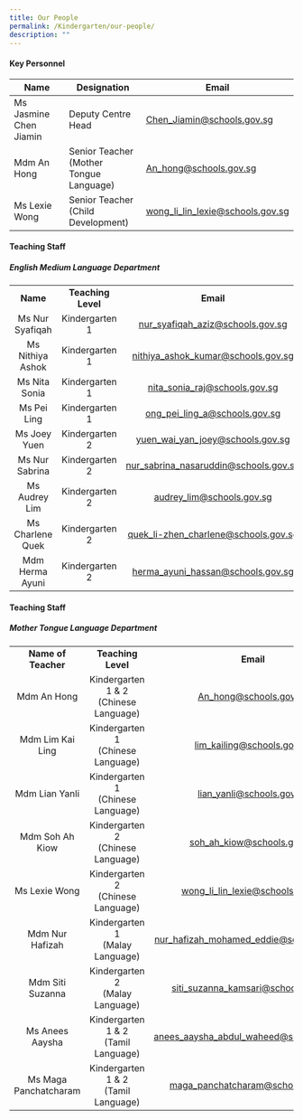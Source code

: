 ```yaml
---
title: Our People
permalink: /Kindergarten/our-people/
description: ""
---
```

#### Key Personnel


| **Name** | **Designation** | **Email** |
| -------- | -------- | -------- |
| Ms Jasmine Chen Jiamin      | Deputy Centre Head<br>    | [Chen_Jiamin@schools.gov.sg](mailto:Chen_Jiamin@schools.gov.sg)     |
| Mdm An Hong       | Senior Teacher <br> (Mother Tongue Language)    | [An_hong@schools.gov.sg  ](mailto:An_hong@schools.gov.sg)   |
| Ms Lexie Wong      |  Senior Teacher <br> (Child Development)    | [wong_li_lin_lexie@schools.gov.sg  ](mailto:wong_li_lin_lexie@schools.gov.sg)  |

#### Teaching Staff
##### English Medium Language Department 

|   |   |    |
|:---:|:---:|:---:|
| **Name** | **Teaching Level** | **Email** | 
|  Ms Nur Syafiqah | Kindergarten 1 <br> |[nur_syafiqah_aziz@schools.gov.sg  ](mailto:nur_syafiqah_aziz@schools.gov.sg)  |
|  Ms Nithiya Ashok |  Kindergarten 1<br> |[nithiya_ashok_kumar@schools.gov.sg ](mailto:nithiya_ashok_kumar@schools.gov.sg )
|  Ms Nita Sonia |  Kindergarten 1<br> |[nita_sonia_raj@schools.gov.sg  ](mailto:nita_sonia_raj@schools.gov.sg) |
|  Ms Pei Ling  |  Kindergarten 1<br> |ong_pei_ling_a@schools.gov.sg |
|  Ms Joey Yuen |  Kindergarten 2<br> |yuen_wai_yan_joey@schools.gov.sg |
|  Ms Nur Sabrina |  Kindergarten 2<br> |nur_sabrina_nasaruddin@schools.gov.sg |
|  Ms Audrey Lim |   Kindergarten 2<br> |audrey_lim@schools.gov.sg |
|  Ms Charlene Quek |   Kindergarten 2<br> |quek_li-zhen_charlene@schools.gov.sg |
|  Mdm Herma Ayuni |   Kindergarten 2<br> |herma_ayuni_hassan@schools.gov.sg |




#### Teaching Staff
##### Mother Tongue Language Department  

||| |
|:---:|:---:|:---:|
| **Name of Teacher** | **Teaching Level** |**Email** |
| Mdm An Hong | Kindergarten 1 &amp; 2 <br> (Chinese Language)<br> |An_hong@schools.gov.sg |
| Mdm Lim Kai Ling | Kindergarten 1 <br>(Chinese Language)<br> |lim_kailing@schools.gov.sg |
| Mdm Lian Yanli | Kindergarten 1 <br>(Chinese Language)<br> |lian_yanli@schools.gov.sg |
| Mdm Soh Ah Kiow | Kindergarten 2 <br>(Chinese Language)<br> |soh_ah_kiow@schools.gov.sg |
| Ms Lexie Wong  |  Kindergarten 2<br> (Chinese Language)<br> |wong_li_lin_lexie@schools.gov.sg |
| Mdm Nur Hafizah | Kindergarten 1<br> (Malay Language)<br> |nur_hafizah_mohamed_eddie@schools.gov.sg |
| Mdm Siti Suzanna |  Kindergarten 2<br> (Malay Language)<br> |siti_suzanna_kamsari@schools.gov.sg |
|  Ms Anees Aaysha | Kindergarten 1 &amp; 2<br> (Tamil Language) |anees_aaysha_abdul_waheed@schools.gov.sg |
| Ms Maga Panchatcharam | Kindergarten 1 &amp; 2<br> (Tamil Language) |maga_panchatcharam@schools.gov.sg |